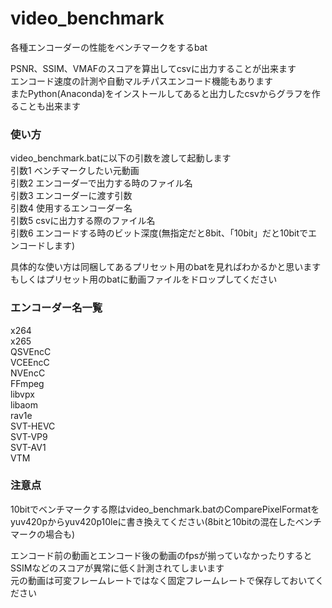 # video_benchmark
各種エンコーダーの性能をベンチマークをするbat

PSNR、SSIM、VMAFのスコアを算出してcsvに出力することが出来ます  
エンコード速度の計測や自動マルチパスエンコード機能もあります  
またPython(Anaconda)をインストールしてあると出力したcsvからグラフを作ることも出来ます   

### 使い方  

video_benchmark.batに以下の引数を渡して起動します  
引数1 ベンチマークしたい元動画  
引数2 エンコーダーで出力する時のファイル名  
引数3 エンコーダーに渡す引数  
引数4 使用するエンコーダー名  
引数5 csvに出力する際のファイル名  
引数6 エンコードする時のビット深度(無指定だと8bit、「10bit」だと10bitでエンコードします)   

具体的な使い方は同梱してあるプリセット用のbatを見ればわかるかと思います  
もしくはプリセット用のbatに動画ファイルをドロップしてください  

### エンコーダー名一覧
x264  
x265  
QSVEncC  
VCEEncC  
NVEncC  
FFmpeg  
libvpx  
libaom  
rav1e  
SVT-HEVC   
SVT-VP9   
SVT-AV1  
VTM  

### 注意点  
10bitでベンチマークする際はvideo_benchmark.batのComparePixelFormatをyuv420pからyuv420p10leに書き換えてください(8bitと10bitの混在したベンチマークの場合も)  

エンコード前の動画とエンコード後の動画のfpsが揃っていなかったりするとSSIMなどのスコアが異常に低く計測されてしまいます  
元の動画は可変フレームレートではなく固定フレームレートで保存しておいてください  
